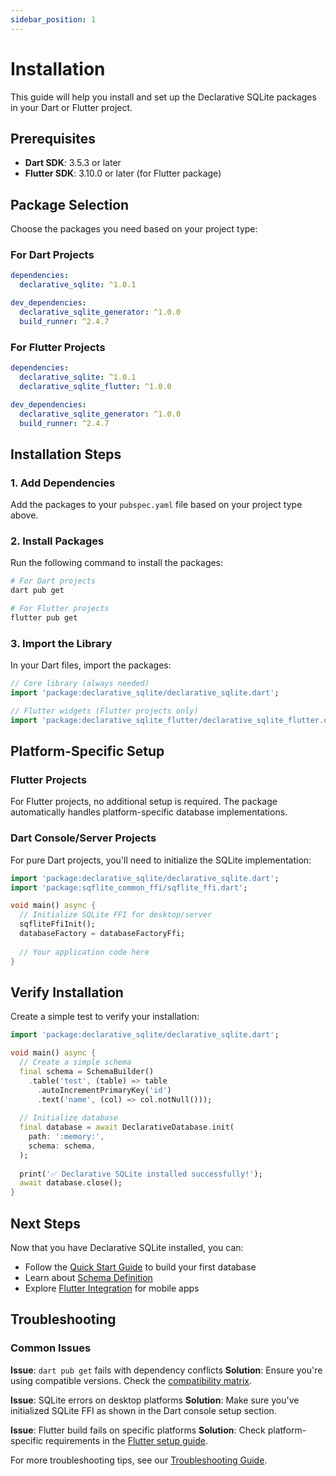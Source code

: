 ```yaml
---
sidebar_position: 1
---
```


# Installation

This guide will help you install and set up the Declarative SQLite packages in your Dart or Flutter project.

## Prerequisites

- **Dart SDK**: 3.5.3 or later
- **Flutter SDK**: 3.10.0 or later (for Flutter package)

## Package Selection

Choose the packages you need based on your project type:

### For Dart Projects
```yaml
dependencies:
  declarative_sqlite: ^1.0.1

dev_dependencies:
  declarative_sqlite_generator: ^1.0.0
  build_runner: ^2.4.7
```

### For Flutter Projects
```yaml
dependencies:
  declarative_sqlite: ^1.0.1
  declarative_sqlite_flutter: ^1.0.0

dev_dependencies:
  declarative_sqlite_generator: ^1.0.0
  build_runner: ^2.4.7
```

## Installation Steps

### 1. Add Dependencies

Add the packages to your `pubspec.yaml` file based on your project type above.

### 2. Install Packages

Run the following command to install the packages:

```bash
# For Dart projects
dart pub get

# For Flutter projects
flutter pub get
```

### 3. Import the Library

In your Dart files, import the packages:

```dart
// Core library (always needed)
import 'package:declarative_sqlite/declarative_sqlite.dart';

// Flutter widgets (Flutter projects only)
import 'package:declarative_sqlite_flutter/declarative_sqlite_flutter.dart';
```

## Platform-Specific Setup

### Flutter Projects

For Flutter projects, no additional setup is required. The package automatically handles platform-specific database implementations.

### Dart Console/Server Projects

For pure Dart projects, you'll need to initialize the SQLite implementation:

```dart
import 'package:declarative_sqlite/declarative_sqlite.dart';
import 'package:sqflite_common_ffi/sqflite_ffi.dart';

void main() async {
  // Initialize SQLite FFI for desktop/server
  sqfliteFfiInit();
  databaseFactory = databaseFactoryFfi;
  
  // Your application code here
}
```

## Verify Installation

Create a simple test to verify your installation:

```dart
import 'package:declarative_sqlite/declarative_sqlite.dart';

void main() async {
  // Create a simple schema
  final schema = SchemaBuilder()
    .table('test', (table) => table
      .autoIncrementPrimaryKey('id')
      .text('name', (col) => col.notNull()));
  
  // Initialize database
  final database = await DeclarativeDatabase.init(
    path: ':memory:',
    schema: schema,
  );
  
  print('✅ Declarative SQLite installed successfully!');
  await database.close();
}
```

## Next Steps

Now that you have Declarative SQLite installed, you can:

- Follow the [Quick Start Guide](./quick-start) to build your first database
- Learn about [Schema Definition](../core-library/schema-definition)
- Explore [Flutter Integration](../flutter/installation) for mobile apps

## Troubleshooting

### Common Issues

**Issue**: `dart pub get` fails with dependency conflicts
**Solution**: Ensure you're using compatible versions. Check the [compatibility matrix](./project-structure#version-compatibility).

**Issue**: SQLite errors on desktop platforms
**Solution**: Make sure you've initialized SQLite FFI as shown in the Dart console setup section.

**Issue**: Flutter build fails on specific platforms
**Solution**: Check platform-specific requirements in the [Flutter setup guide](../flutter/installation).

For more troubleshooting tips, see our [Troubleshooting Guide](../advanced/troubleshooting).